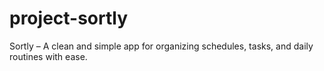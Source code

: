 # project-sortly
Sortly – A clean and simple app for organizing schedules, tasks, and daily routines with ease.
